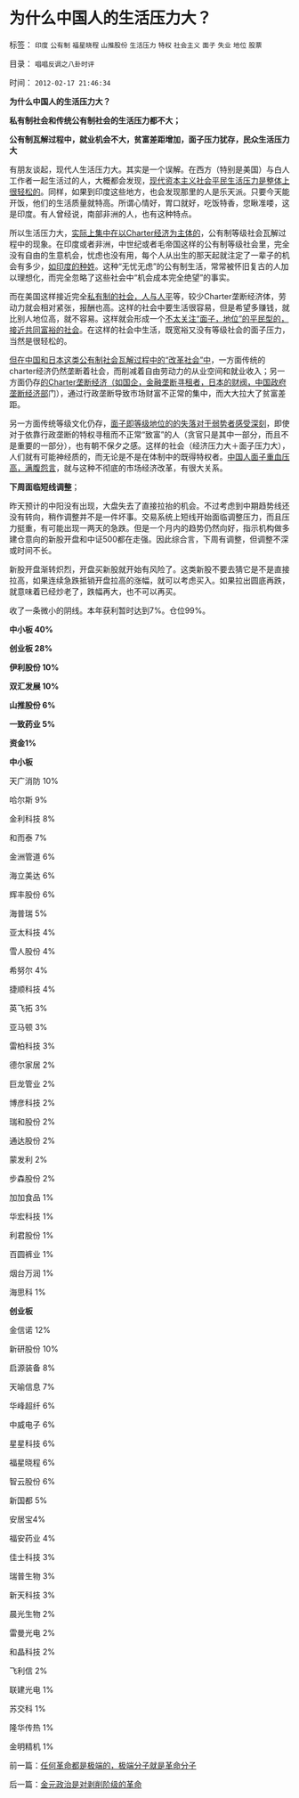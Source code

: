 # 为什么中国人的生活压力大？

标签： `印度` `公有制` `福星晓程` `山推股份` `生活压力` `特权` `社会主义` `面子` `失业` `地位` `股票` 

目录： `唱唱反调之八卦时评`

时间： `2012-02-17 21:46:34`

**为什么中国人的生活压力大？**

**私有制社会和传统公有制社会的生活压力都不大；**

**公有制瓦解过程中，就业机会不大，贫富差距增加，面子压力犹存，民众生活压力大**

有朋友谈起，现代人生活压力大。其实是一个误解。在西方（特别是美国）与白人工作者一起生活过的人，大概都会发现，[现代资本主义社会平民生活压力是整体上很轻松的](../../../2012/2/16/洋葱头革命分子和海外华人的买办.md)。同样，如果到印度这些地方，也会发现那里的人是乐天派。只要今天能开饭，他们的生活质量就特高。所谓心情好，胃口就好，吃饭特香，您瞅准喽，这是印度。有人曾经说，南部非洲的人，也有这种特点。

所以生活压力大，[实际上集中在以Charter经济为主体的](../../../2012/1/30/达沃斯论坛倒打一耙.md)，公有制等级社会瓦解过程中的现象。在印度或者非洲，中世纪或者毛帝国这样的公有制等级社会里，完全没有自由的生意机会，忧虑也没有用，每个人从出生的那天起就注定了一辈子的机会有多少，[如印度的种姓](../../../2012/1/19/印度种姓的“合理性”和“超前发展”的服务业.md)。这种“无忧无虑”的公有制生活，常常被怀旧复古的人加以理想化，而完全忽略了这些社会中“机会成本完全绝望”的事实。

而在美国这样接近完全[私有制的社会，人与人平](../../../2011/3/19/资产阶级就是自食其力的劳动者.md)等，较少Charter垄断经济体，劳动力就会相对紧张，报酬也高。这样的社会中要生活很容易，但是希望多赚钱，就比别人地位高，就不容易。这样就会形成一个[不太关注“面子，地位”的平民型的，接近共同富裕的社会](../../../2011/11/19/“人人平等”是私有制的专利.md)。在这样的社会中生活，既宽裕又没有等级社会的面子压力，当然是很轻松的。

[但在中国和日本这类公有制社会瓦解过程中的“改革社会”中](../../../2011/11/23/阶级斗争是公有制瓦解的社会表现.md)，一方面传统的charter经济仍然垄断着社会，而削减着自由劳动力的从业空间和就业收入；另一方面仍存[的Charter垄断经济（如国企，金融垄断寻租者，日本的财阀，中国政府垄断经济部](../../../2012/1/16/凯恩斯主义作用于Charter经济体的机理和滞胀的公式.md)门），通过行政垄断导致市场财富不正常的集中，而大大拉大了贫富差距。

另一方面传统等级文化仍存，[面子即等级地位的的失落对于弱势者感受深刻](../../../2011/12/29/股神的吹嘘和我们身边的幸福数字和贫富差距.md)，即使对于依靠行政垄断的特权寻租而不正常“致富”的人（贪官只是其中一部分，而且不是重要的一部分），也有朝不保夕之感。这样的社会（经济压力大＋面子压力大），人们就有可能神经质的，而无论是不是在体制中的既得特权者。[中国人面子重血压高，满腹怨言](../../../2011/6/27/传统中国人的高血压.md)，就与这种不彻底的市场经济改革，有很大关系。

**下周面临短线调整**；

昨天预计的中阳没有出现，大盘失去了直接拉抬的机会。不过考虑到中期趋势线还没有转向，稍作调整并不是一件坏事。交易系统上短线开始面临调整压力，而且压力挺重，有可能出现一两天的急跌。但是一个月内的趋势仍然向好，指示机构做多建仓意向的新股开盘和中证500都在走强。因此综合言，下周有调整，但调整不深或时间不长。

新股开盘渐转炽烈，开盘买新股就开始有风险了。这类新股不要去猜它是不是直接拉高，如果连续急跌抵销开盘拉高的涨幅，就可以考虑买入。如果拉出圆底再跌，就意味着已经炒老了，跌幅再大，也不可以再买。

收了一条微小的阴线。本年获利暂时达到7%。仓位99%。

**中小板 40%**

**创业板 28%**

**伊利股份 10%**

**双汇发展 10%**

**山推股份 6%**

**一致药业 5%**

**资金1%**



**中小板**

天广消防 10%

哈尔斯 9%

金利科技 8%

和而泰 7%

金洲管道 6%

海立美达 6%

辉丰股份 6%

海普瑞 5%

亚太科技 4%

雪人股份 4%

希努尔 4%

捷顺科技 4%

英飞拓 3%

亚马顿 3%

雷柏科技 3%

德尔家居 2%

巨龙管业 2%

博彦科技 2%

瑞和股份 2%

通达股份 2%

蒙发利 2%

步森股份 2%

加加食品 1%

华宏科技 1%

利君股份 1%

百圆裤业 1%

烟台万润 1%

海思科 1%

**创业板**

金信诺 12%

新研股份 10%

启源装备 8%

天喻信息 7%

华峰超纤 6%

中威电子 6%

星星科技 6%

福星晓程 6%

智云股份 6%

新国都 5%

安居宝4%

福安药业 4%

佳士科技 3%

瑞普生物 3%

新天科技 3%

晨光生物 2%

雷曼光电 2%

和晶科技 2%

飞利信 2%

联建光电 1%

苏交科 1%

隆华传热 1%

金明精机 1%



前一篇：[任何革命都是极端的，极端分子就是革命分子](../../../2012/2/17/任何革命都是极端的，极端分子就是革命分子.md)

后一篇：[金元政治是对剥削阶级的革命](../../../2012/2/18/金元政治是对剥削阶级的革命.md)